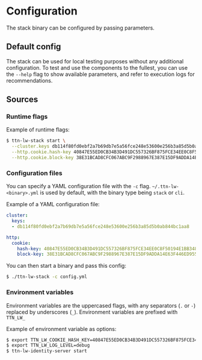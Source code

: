 # Configuration

The stack binary can be configured by passing parameters.

## Default config

The stack can be used for local testing purposes without any additional configuration. To test and use the components to the fullest, you can use the `--help` flag to show available parameters, and refer to execution logs for recommendations.

## Sources

### Runtime flags

Example of runtime flags:

```bash
$ ttn-lw-stack start \
  --cluster.keys db114f80fd0ebf2a7b69db7e5a56fce248e53600e256b3a85d5b0ab844bc1aa8 \
  --http.cookie.hash-key 40847E55ED0CB34B3D491DC557326BF875FCE34EE0C8F50194E1BB3488055FA96D5CC4F3CF6C30C5F4922D8CEB4F72A1FE61317E1A7BC88619617AD6CEA983B3 \
  --http.cookie.block-key 38E31BCAD8CFC067ABC9F2988967E387E15DF9ADDA14E63F446ED955EEEA4637
```

### Configuration files

You can specify a YAML configuration file with the `-c` flag. `~/.ttn-lw-<binary>.yml` is used by default, with the binary type being `stack` or `cli`.

Example of a YAML configuration file:

```yaml
cluster:
  keys:
  - db114f80fd0ebf2a7b69db7e5a56fce248e53600e256b3a85d5b0ab844bc1aa8

http:
  cookie:
    hash-key: 40847E55ED0CB34B3D491DC557326BF875FCE34EE0C8F50194E1BB3488055FA96D5CC4F3CF6C30C5F4922D8CEB4F72A1FE61317E1A7BC88619617AD6CEA983B3
    block-key: 38E31BCAD8CFC067ABC9F2988967E387E15DF9ADDA14E63F446ED955EEEA4637
```

You can then start a binary and pass this config:

```bash
$ ./ttn-lw-stack -c config.yml
```

### Environment variables

Environment variables are the uppercased flags, with any separators (`.` or `-`) replaced by underscores (`_`). Environment variables are prefixed with `TTN_LW_`

Example of environment variable as options:

```bash
$ export TTN_LW_COOKIE_HASH_KEY=40847E55ED0CB34B3D491DC557326BF875FCE34EE0C8F50194E1BB3488055FA96D5CC4F3CF6C30C5F4922D8CEB4F72A1FE61317E1A7BC88619617AD6CEA983B3
$ export TTN_LW_LOG_LEVEL=debug
$ ttn-lw-identity-server start
```
